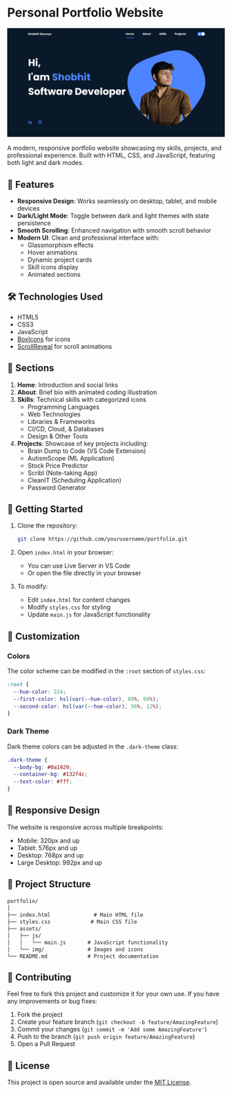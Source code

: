 # Personal Portfolio Website

![Portfolio Preview](preview.png)

A modern, responsive portfolio website showcasing my skills, projects, and professional experience. Built with HTML, CSS, and JavaScript, featuring both light and dark modes.

## 🌟 Features

- **Responsive Design**: Works seamlessly on desktop, tablet, and mobile devices
- **Dark/Light Mode**: Toggle between dark and light themes with state persistence
- **Smooth Scrolling**: Enhanced navigation with smooth scroll behavior
- **Modern UI**: Clean and professional interface with:
  - Glassmorphism effects
  - Hover animations
  - Dynamic project cards
  - Skill icons display
  - Animated sections

## 🛠️ Technologies Used

- HTML5
- CSS3
- JavaScript
- [BoxIcons](https://boxicons.com/) for icons
- [ScrollReveal](https://scrollrevealjs.org/) for scroll animations

## 📱 Sections

1. **Home**: Introduction and social links
2. **About**: Brief bio with animated coding illustration
3. **Skills**: Technical skills with categorized icons
   - Programming Languages
   - Web Technologies
   - Libraries & Frameworks
   - CI/CD, Cloud, & Databases
   - Design & Other Tools
4. **Projects**: Showcase of key projects including:
   - Brain Dump to Code (VS Code Extension)
   - AutismScope (ML Application)
   - Stock Price Predictor
   - Scribl (Note-taking App)
   - CleanIT (Scheduling Application)
   - Password Generator

## 🚀 Getting Started

1. Clone the repository:
   ```bash
   git clone https://github.com/yourusername/portfolio.git
   ```

2. Open `index.html` in your browser:
   - You can use Live Server in VS Code
   - Or open the file directly in your browser

3. To modify:
   - Edit `index.html` for content changes
   - Modify `styles.css` for styling
   - Update `main.js` for JavaScript functionality

## 🎨 Customization

### Colors
The color scheme can be modified in the `:root` section of `styles.css`:
```css
:root {
  --hue-color: 224;
  --first-color: hsl(var(--hue-color), 89%, 60%);
  --second-color: hsl(var(--hue-color), 56%, 12%);
}
```

### Dark Theme
Dark theme colors can be adjusted in the `.dark-theme` class:
```css
.dark-theme {
  --body-bg: #0a1929;
  --container-bg: #132f4c;
  --text-color: #fff;
}
```

## 📱 Responsive Design

The website is responsive across multiple breakpoints:
- Mobile: 320px and up
- Tablet: 576px and up
- Desktop: 768px and up
- Large Desktop: 992px and up

## 🔧 Project Structure

```
portfolio/
│
├── index.html              # Main HTML file
├── styles.css             # Main CSS file
├── assets/
│   ├── js/
│   │   └── main.js       # JavaScript functionality
│   └── img/              # Images and icons
└── README.md             # Project documentation
```

## 🤝 Contributing

Feel free to fork this project and customize it for your own use. If you have any improvements or bug fixes:

1. Fork the project
2. Create your feature branch (`git checkout -b feature/AmazingFeature`)
3. Commit your changes (`git commit -m 'Add some AmazingFeature'`)
4. Push to the branch (`git push origin feature/AmazingFeature`)
5. Open a Pull Request

## 📄 License

This project is open source and available under the [MIT License](LICENSE).
